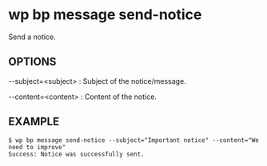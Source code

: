# wp bp message send-notice

Send a notice.

## OPTIONS

--subject=&lt;subject&gt;
: Subject of the notice/message.

--content=&lt;content&gt;
: Content of the notice.

## EXAMPLE

    $ wp bp message send-notice --subject="Important notice" --content="We need to improve"
    Success: Notice was successfully sent.
